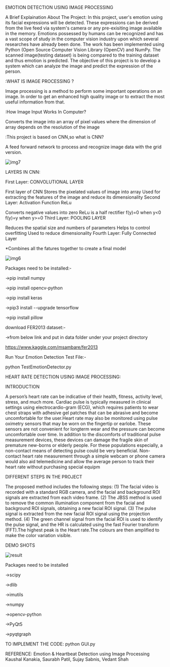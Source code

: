 EMOTION DETECTION USING IMAGE PROCESSING

A Brief Explaination About The Project: In this project, user's emotion using its facial expressions will be detected. These expressions can be derived from the live feed via system's camera or any pre-exisiting image available in the memory. Emotions possessed by humans can be recognized and has a vast scope of study in the computer vision industry upon which several researches have already been done. The work has been implemented using Python (Open Source Computer Vision Library (OpenCV) and NumPy. The scanned image(testing dataset) is being compared to the training dataset and thus emotion is predicted. The objective of this project is to develop a system which can analyze the image and predict the expression of the person.

:WHAT IS IMAGE PROCESSING ?

Image processing is a method to perform some important operations on an image. In order to get an enhanced high quality image or to extract the most useful information from that.

:How Image Input Works In Computer?

Converts the image into an array of pixel values where the dimension of array depends on the resolution of the image

:This project is based on CNN,so what is CNN?

A feed forward network to process and recognize image data with the grid version.

![img7](https://user-images.githubusercontent.com/106025020/229363533-eb9c01ae-ff57-438f-9508-7b9931199579.png)


LAYERS IN CNN:

First Layer: CONVOLUTIONAL LAYER

First layer of CNN
Stores the pixelated values of image into array
Used for extracting the features of the image and reduce its dimensionality
Second Layer: Activation Function ReLu

Converts negative values into zero
ReLu is a half rectifier
f(y)=0 when y<0
f(y)=y when y>=0
Third Layer: POOLING LAYER

Reduces the spatial size and numbers of parameters
Helps to control overfitting
Used to reduce dimensionality
Fourth Layer: Fully Connected Layer

*Combines all the fatures together to create a final model

![img6](https://user-images.githubusercontent.com/106025020/229363555-3d53df18-b75e-4e16-a785-d4efc945ae50.png)


Packages need to be installed:-

->pip install numpy

->pip install opencv-python

->pip install keras

->pip3 install --upgrade tensorflow

->pip install pillow

download FER2013 dataset:-

->from below link and put in data folder under your project directory

https://www.kaggle.com/msambare/fer2013

Run Your Emotion Detection Test File:-

python TestEmotionDetector.py


HEART RATE DETECTION USING IMAGE PROCESSING:


INTRODUCTION

A person’s heart rate can be indicative of their health, fitness, activity level, stress, and much more. Cardiac pulse is typically measured in clinical settings using electrocardio-gram (ECG), which requires patients to wear chest straps with adhesive gel patches that can be abrasive and become uncomfortable for the user.Heart rate may also be monitored using pulse oximetry sensors that may be worn on the fingertip or earlobe. These sensors are not convenient for longterm wear and the pressure can become uncomfortable over time. In addition to the discomforts of traditional pulse measurement devices, these devices can damage the fragile skin of premature new-borns or elderly people. For these populations especially, a non-contact means of detecting pulse could be very beneficial. Non-contact heart rate measurement through a simple webcam or phone camera would also aid telemedicine and allow the average person to track their heart rate without purchasing special equipm


DIFFERENT STEPS IN THE PROJECT

The proposed method includes the following steps: (1) The facial video is recorded with a standard RGB camera, and the facial and background ROI signals are extracted from each video frame. (2) The JBSS method is used to remove the common illumination component from the facial and background ROI signals, obtaining a new facial ROI signal. (3) The pulse signal is extracted from the new facial ROI signal using the projection method. (4) The green channel signal from the facial ROI is used to identify the pulse signal, and the HR is calculated using the fast Fourier transform (FFT).The highest peak is the Heart rate.The colours are then amplified to make the color variation visible.

DEMO SHOTS

![result](https://user-images.githubusercontent.com/106025020/229366976-4888d229-34f0-4d49-8abf-1a8fa7b6aa0e.png)


Packages need to be installed

->scipy

->dlib

->imutils

->numpy

->opencv-python

->PyQt5

->pyqtgraph

TO IMPLEMENT THE CODE:
python GUI.py


REFERENCE:
Emotion & Heartbeat Detection using Image
Processing
Kaushal Kanakia, Saurabh Patil, Sujay Sabnis, Vedant Shah
